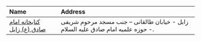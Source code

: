 | Name                                                                                           | Address                                                                          |
|:-----------------------------------------------------------------------------------------------|:---------------------------------------------------------------------------------|
| [كتابخانه امام صادق (ع) زابل](https://lib.ir/fa/library/501/كتابخانه-امام-صادق-ع-زابل/search/) | زابل - خیابان طالقانی – جنب مسجد مرحوم شریفی - حوزه علمیه امام صادق علیه السلام. |